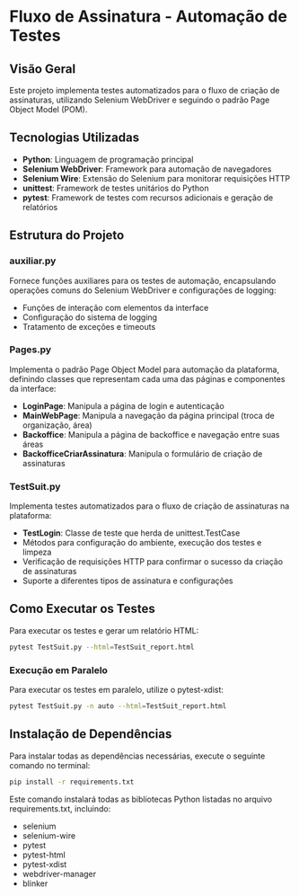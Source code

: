# Fluxo de Assinatura - Automação de Testes

## Visão Geral
Este projeto implementa testes automatizados para o fluxo de criação de assinaturas, utilizando Selenium WebDriver e seguindo o padrão Page Object Model (POM).

## Tecnologias Utilizadas
- **Python**: Linguagem de programação principal
- **Selenium WebDriver**: Framework para automação de navegadores
- **Selenium Wire**: Extensão do Selenium para monitorar requisições HTTP
- **unittest**: Framework de testes unitários do Python
- **pytest**: Framework de testes com recursos adicionais e geração de relatórios

## Estrutura do Projeto

### auxiliar.py
Fornece funções auxiliares para os testes de automação, encapsulando operações comuns do Selenium WebDriver e configurações de logging:
- Funções de interação com elementos da interface
- Configuração do sistema de logging
- Tratamento de exceções e timeouts

### Pages.py
Implementa o padrão Page Object Model para automação da plataforma, definindo classes que representam cada uma das páginas e componentes da interface:
- **LoginPage**: Manipula a página de login e autenticação
- **MainWebPage**: Manipula a navegação da página principal (troca de organização, área)
- **Backoffice**: Manipula a página de backoffice e navegação entre suas áreas
- **BackofficeCriarAssinatura**: Manipula o formulário de criação de assinaturas

### TestSuit.py
Implementa testes automatizados para o fluxo de criação de assinaturas na plataforma:
- **TestLogin**: Classe de teste que herda de unittest.TestCase
- Métodos para configuração do ambiente, execução dos testes e limpeza
- Verificação de requisições HTTP para confirmar o sucesso da criação de assinaturas
- Suporte a diferentes tipos de assinatura e configurações

## Como Executar os Testes
Para executar os testes e gerar um relatório HTML:

```bash
pytest TestSuit.py --html=TestSuit_report.html
```


### Execução em Paralelo
Para executar os testes em paralelo, utilize o pytest-xdist:

```bash
pytest TestSuit.py -n auto --html=TestSuit_report.html
```

## Instalação de Dependências
Para instalar todas as dependências necessárias, execute o seguinte comando no terminal:

```bash
pip install -r requirements.txt
```

Este comando instalará todas as bibliotecas Python listadas no arquivo requirements.txt, incluindo:
- selenium
- selenium-wire
- pytest
- pytest-html
- pytest-xdist
- webdriver-manager
- blinker
